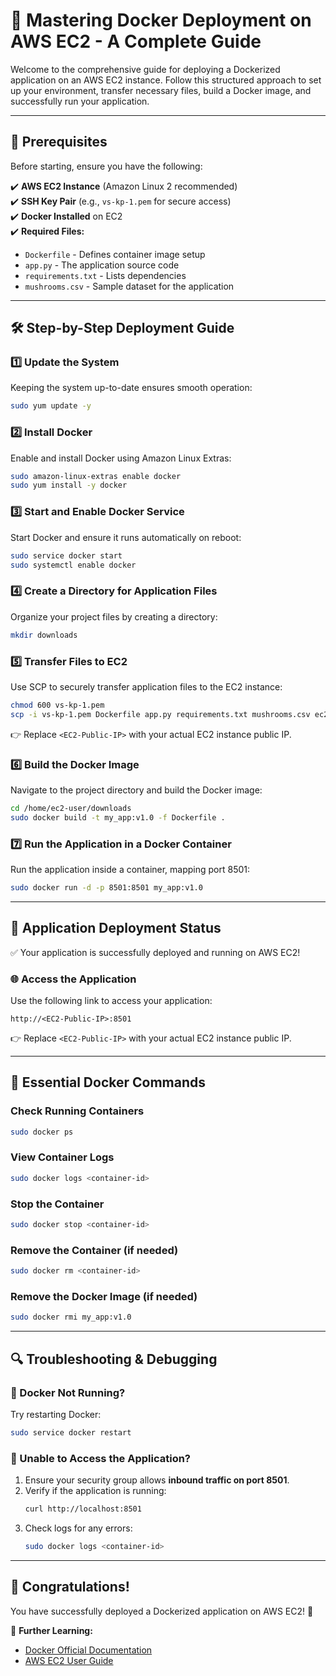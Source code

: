# 🚀 Mastering Docker Deployment on AWS EC2 - A Complete Guide

Welcome to the comprehensive guide for deploying a Dockerized application on an AWS EC2 instance. Follow this structured approach to set up your environment, transfer necessary files, build a Docker image, and successfully run your application.

---

## 📌 Prerequisites
Before starting, ensure you have the following:

✔️ **AWS EC2 Instance** (Amazon Linux 2 recommended)  
✔️ **SSH Key Pair** (e.g., `vs-kp-1.pem` for secure access)  
✔️ **Docker Installed** on EC2  
✔️ **Required Files:**  
   - `Dockerfile` - Defines container image setup  
   - `app.py` - The application source code  
   - `requirements.txt` - Lists dependencies  
   - `mushrooms.csv` - Sample dataset for the application  

---

## 🛠 Step-by-Step Deployment Guide

### 1️⃣ Update the System
Keeping the system up-to-date ensures smooth operation:
```bash
sudo yum update -y
```

### 2️⃣ Install Docker
Enable and install Docker using Amazon Linux Extras:
```bash
sudo amazon-linux-extras enable docker
sudo yum install -y docker
```

### 3️⃣ Start and Enable Docker Service
Start Docker and ensure it runs automatically on reboot:
```bash
sudo service docker start
sudo systemctl enable docker
```

### 4️⃣ Create a Directory for Application Files
Organize your project files by creating a directory:
```bash
mkdir downloads
```

### 5️⃣ Transfer Files to EC2
Use SCP to securely transfer application files to the EC2 instance:
```bash
chmod 600 vs-kp-1.pem
scp -i vs-kp-1.pem Dockerfile app.py requirements.txt mushrooms.csv ec2-user@<EC2-Public-IP>:/home/ec2-user/downloads
```
👉 Replace `<EC2-Public-IP>` with your actual EC2 instance public IP.

### 6️⃣ Build the Docker Image
Navigate to the project directory and build the Docker image:
```bash
cd /home/ec2-user/downloads
sudo docker build -t my_app:v1.0 -f Dockerfile .
```

### 7️⃣ Run the Application in a Docker Container
Run the application inside a container, mapping port 8501:
```bash
sudo docker run -d -p 8501:8501 my_app:v1.0
```

---

## 🎯 Application Deployment Status
✅ Your application is successfully deployed and running on AWS EC2!  

### 🌐 Access the Application
Use the following link to access your application:
```
http://<EC2-Public-IP>:8501
```
👉 Replace `<EC2-Public-IP>` with your actual EC2 instance public IP.

---

## 🔧 Essential Docker Commands

### Check Running Containers
```bash
sudo docker ps
```

### View Container Logs
```bash
sudo docker logs <container-id>
```

### Stop the Container
```bash
sudo docker stop <container-id>
```

### Remove the Container (if needed)
```bash
sudo docker rm <container-id>
```

### Remove the Docker Image (if needed)
```bash
sudo docker rmi my_app:v1.0
```

---

## 🔍 Troubleshooting & Debugging
### 🔹 Docker Not Running?
Try restarting Docker:
```bash
sudo service docker restart
```

### 🔹 Unable to Access the Application?
1. Ensure your security group allows **inbound traffic on port 8501**.
2. Verify if the application is running:
   ```bash
   curl http://localhost:8501
   ```
3. Check logs for any errors:
   ```bash
   sudo docker logs <container-id>
   ```

---

## 🎉 Congratulations!
You have successfully deployed a Dockerized application on AWS EC2! 🎯 

🔗 **Further Learning:**
- [Docker Official Documentation](https://docs.docker.com/)
- [AWS EC2 User Guide](https://docs.aws.amazon.com/ec2/index.html)
